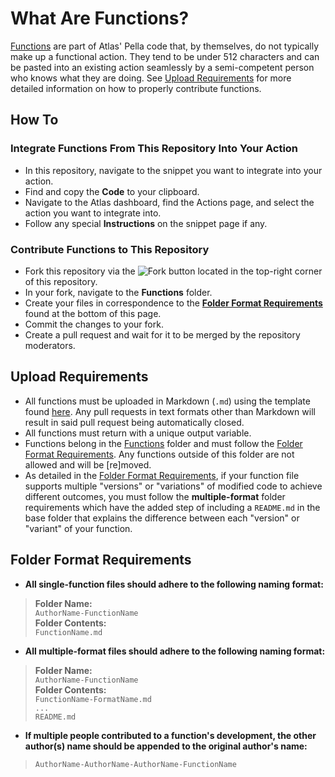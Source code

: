 # What Are Functions?
[Functions](https://docs.atlas.bot/scripts/functions) are part of Atlas' Pella code that, by themselves, do not typically make up a functional action. They tend to be under 512 characters and can be pasted into an existing action seamlessly by a semi-competent person who knows what they are doing. See [Upload Requirements](https://github.com/sylodev/community-actions/tree/master/Functions#upload-requirements) for more detailed information on how to properly contribute functions.

## How To

### Integrate Functions From This Repository Into Your Action
* In this repository, navigate to the snippet you want to integrate into your action.
* Find and copy the **Code** to your clipboard.
* Navigate to the Atlas dashboard, find the Actions page, and select the action you want to integrate into.
* Follow any special **Instructions** on the snippet page if any.

### Contribute Functions to This Repository
* Fork this repository via the ![Fork](https://micro.sylo.digital/f/7Vdn7l.png) button located in the top-right corner of this repository.
* In your fork, navigate to the **Functions** folder.
* Create your files in correspondence to the **[Folder Format Requirements](https://github.com/sylodev/community-actions/tree/master/Functions#folder-format-requirements)** found at the bottom of this page.
* Commit the changes to your fork.
* Create a pull request and wait for it to be merged by the repository moderators.

## Upload Requirements
* All functions must be uploaded in Markdown (`.md`) using the template found [here](https://micro.sylo.digital/p/3c7A44). Any pull requests in text formats other than Markdown will result in said pull request being automatically closed.
* All functions must return with a unique output variable.
* Functions belong in the [Functions](https://github.com/sylodev/community-actions/tree/master/Functions) folder and must follow the [Folder Format Requirements](https://github.com/sylodev/community-actions/tree/master/Functions#folder-format-requirements). Any functions outside of this folder are not allowed and will be [re]moved.
* As detailed in the [Folder Format Requirements](https://github.com/sylodev/community-actions/tree/master/Functions#folder-format-requirements), if your function file supports multiple "versions" or "variations" of modified code to achieve different outcomes, you must follow the **multiple-format** folder requirements which have the added step of including a `README.md` in the base folder that explains the difference between each "version" or "variant" of your function.

## Folder Format Requirements
* **All single-function files should adhere to the following naming format:**
>**Folder Name:**    
>`AuthorName-FunctionName`    
>**Folder Contents:**    
>`FunctionName.md`
* **All multiple-format files should adhere to the following naming format:**
>**Folder Name:**    
>`AuthorName-FunctionName`    
>**Folder Contents:**    
>`FunctionName-FormatName.md`      
>`...`    
>`README.md`
* **If multiple people contributed to a function's development, the other author(s) name should be appended to the original author's name:**
>`AuthorName-AuthorName-AuthorName-FunctionName`
